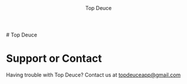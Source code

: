 <header>
Top Deuce
</header>
# Top Deuce

# Support or Contact

Having trouble with Top Deuce? Contact us at topdeuceapp@gmail.com
